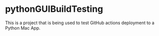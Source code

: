 # pythonGUIBuildTesting
This is a project that is being used to test GitHub actions deployment to a Python Mac App. 
